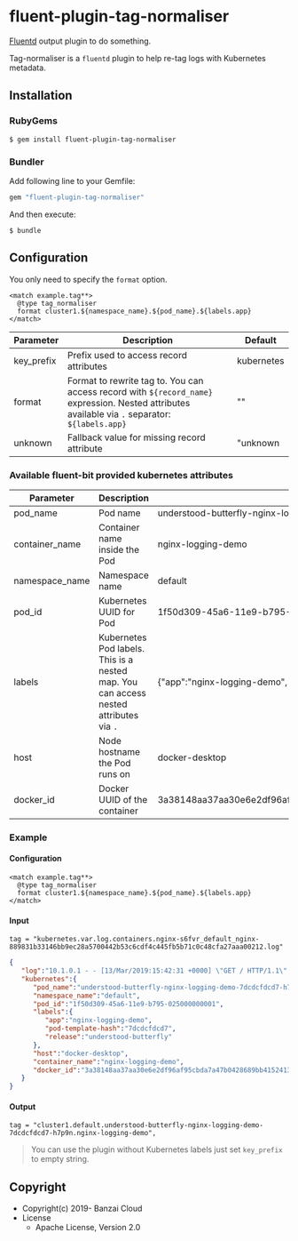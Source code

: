 # fluent-plugin-tag-normaliser

[Fluentd](https://fluentd.org/) output plugin to do something.

Tag-normaliser is a `fluentd` plugin to help re-tag logs with Kubernetes metadata. 

## Installation

### RubyGems

```
$ gem install fluent-plugin-tag-normaliser
```

### Bundler

Add following line to your Gemfile:

```ruby
gem "fluent-plugin-tag-normaliser"
```

And then execute:

```
$ bundle
```

## Configuration

You only need to specify the `format` option.

```
<match example.tag**>
  @type tag_normaliser
  format cluster1.${namespace_name}.${pod_name}.${labels.app}
</match>
```

| Parameter | Description | Default |
|-----------|-------------|---------|
| key_prefix | Prefix used to access record attributes | kubernetes |
| format | Format to rewrite tag to. You can access record with `${record_name}` expression. Nested attributes available via `.` separator: `${labels.app}` | "" |
| unknown | Fallback value for missing record attribute | "unknown |

### Available fluent-bit provided kubernetes attributes

| Parameter | Description | Example |
|-----------|-------------|---------|
| pod_name | Pod name | understood-butterfly-nginx-logging-demo-7dcdcfdcd7-h7p9n |
| container_name | Container name inside the Pod | nginx-logging-demo |
| namespace_name | Namespace name | default |
| pod_id | Kubernetes UUID for Pod | 1f50d309-45a6-11e9-b795-025000000001  |
| labels | Kubernetes Pod labels. This is a nested map. You can access nested attributes via `.`  | {"app":"nginx-logging-demo", "pod-template-hash":"7dcdcfdcd7" }  |
| host | Node hostname the Pod runs on | docker-desktop |
| docker_id | Docker UUID of the container | 3a38148aa37aa30e6e2df96af95cbda7a47b0428689bb4152413f4be25532fda |


### Example

#### Configuration

```
<match example.tag**>
  @type tag_normaliser
  format cluster1.${namespace_name}.${pod_name}.${labels.app}
</match>
```

#### Input

```
tag = "kubernetes.var.log.containers.nginx-s6fvr_default_nginx-889831b33146bb9ec28a5700442b53c6cdf4c445fb5b71c0c48cfa27aaa00212.log"
```

```json
{  
   "log":"10.1.0.1 - - [13/Mar/2019:15:42:31 +0000] \"GET / HTTP/1.1\" 200 612 \"-\" \"kube-probe/1.13\" \"-\"\n",
   "kubernetes":{
      "pod_name":"understood-butterfly-nginx-logging-demo-7dcdcfdcd7-h7p9n",
      "namespace_name":"default",
      "pod_id":"1f50d309-45a6-11e9-b795-025000000001",
      "labels":{  
         "app":"nginx-logging-demo",
         "pod-template-hash":"7dcdcfdcd7",
         "release":"understood-butterfly"
      },
      "host":"docker-desktop",
      "container_name":"nginx-logging-demo",
      "docker_id":"3a38148aa37aa30e6e2df96af95cbda7a47b0428689bb4152413f4be25532fda"
   }
}
```

#### Output

```
tag = "cluster1.default.understood-butterfly-nginx-logging-demo-7dcdcfdcd7-h7p9n.nginx-logging-demo",
```


> You can use the plugin without Kubernetes labels just set `key_prefix` to empty string.

## Copyright

* Copyright(c) 2019- Banzai Cloud
* License
  * Apache License, Version 2.0
